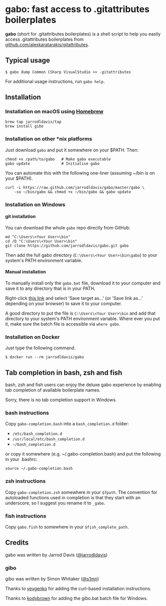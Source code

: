 # gabo: fast access to .gitattributes boilerplates

**gabo** (short for .gitattributes boilerplates) is a shell script to help you easily access .gitattributes boilerplates from [github.com/alexkaratarakis/gitattributes](https://github.com/alexkaratarakis/gitattributes).

## Typical usage

    $ gabo dump Common CSharp VisualStudio >> .gitattributes

For additional usage instructions, run `gabo help`.

## Installation

### Installation on macOS using [Homebrew](https://brew.sh)

    brew tap jarrodldavis/tap
    brew install gibo

### Installation on other *nix platforms

Just download `gabo` and put it somewhere on your $PATH. Then:

    chmod +x /path/to/gabo   # Make gabo executable
    gabo update              # Initialise gabo

You can automate this with the following one-liner (assuming ~/bin is on your $PATH).

    curl -L https://raw.github.com/jarrodldavis/gabo/master/gabo \
        -so ~/bin/gabo && chmod +x ~/bin/gabo && gabo update

### Installation on Windows

#### git installation

You can download the whole `gabo` repo directly from GitHub:

    md "C:\Users\<Your User>\bin"
    cd /D "C:\Users\<Your User>\bin"
    git clone https://github.com/jarrodldavis/gabo.git gabo

Then add the full gabo directory (`C:\Users\<Your User>\bin\gabo`) to your system's PATH environment variable.

#### Manual installation

To manually install only the `gabo.bat` file, download it to your computer and save it to any directory that is in your PATH.

Right-click [this link](https://raw.githubusercontent.com/jarrodldavis/gabo/master/gabo.bat) and select 'Save target as...' (or 'Save link as...' depending on your browser) to save it to your computer.

A good directory to put the file is `C:\Users\<Your User>\bin` and add that directory to your system's PATH environment variable. Where ever you put it, make sure the batch file is accessible via `where gabo`.

### Installation on Docker

Just type the following command.

    $ docker run --rm jarrodldavis/gabo

## Tab completion in bash, zsh and fish

bash, zsh and fish users can enjoy the deluxe gabo experience by enabling tab completion of available boilerplate names.

Sorry, there is no tab completion support in Windows.

### bash instructions

Copy `gabo-completion.bash` into a `bash_completion.d` folder:

* `/etc/bash_completion.d`
* `/usr/local/etc/bash_completion.d`
* `~/bash_completion.d`

or copy it somewhere (e.g. ~/.gabo-completion.bash) and put the following in your .bashrc:

    source ~/.gabo-completion.bash

### zsh instructions

Copy `gabo-completion.zsh` somewhere in your `$fpath`. The convention for autoloaded functions used in completion is that they start with an underscore, so I suggest you rename it to `_gabo`.

### fish instructions

Copy `gabo.fish` to somewhere in your `$fish_complete_path`.

## Credits

gabo was written by Jarrod Davis ([@jarrodldavis](https://twitter.com/ahylianhuman))

### gibo

gibo was written by Simon Whitaker ([@s1mn](https://twitter.com/s1mn))

Thanks to [yevgenko](https://github.com/yevgenko) for adding the curl-based installation instructions.

Thanks to [kodybrown](https://github.com/kodybrown) for adding the gibo.bat batch file for Windows.
